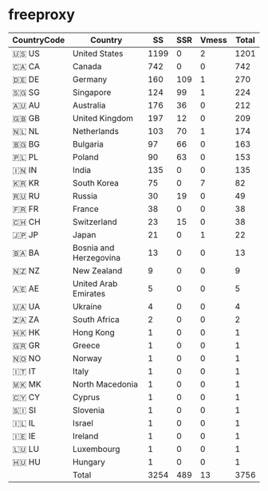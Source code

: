 # freeproxy

|CountryCode|Country|SS|SSR|Vmess|Total|
|  ----  | ----  |  ----  | ----  |  ----  | ----  |
|🇺🇸 US|United States|1199|0|2|1201|
|🇨🇦 CA|Canada|742|0|0|742|
|🇩🇪 DE|Germany|160|109|1|270|
|🇸🇬 SG|Singapore|124|99|1|224|
|🇦🇺 AU|Australia|176|36|0|212|
|🇬🇧 GB|United Kingdom|197|12|0|209|
|🇳🇱 NL|Netherlands|103|70|1|174|
|🇧🇬 BG|Bulgaria|97|66|0|163|
|🇵🇱 PL|Poland|90|63|0|153|
|🇮🇳 IN|India|135|0|0|135|
|🇰🇷 KR|South Korea|75|0|7|82|
|🇷🇺 RU|Russia|30|19|0|49|
|🇫🇷 FR|France|38|0|0|38|
|🇨🇭 CH|Switzerland|23|15|0|38|
|🇯🇵 JP|Japan|21|0|1|22|
|🇧🇦 BA|Bosnia and Herzegovina|13|0|0|13|
|🇳🇿 NZ|New Zealand|9|0|0|9|
|🇦🇪 AE|United Arab Emirates|5|0|0|5|
|🇺🇦 UA|Ukraine|4|0|0|4|
|🇿🇦 ZA|South Africa|2|0|0|2|
|🇭🇰 HK|Hong Kong|1|0|0|1|
|🇬🇷 GR|Greece|1|0|0|1|
|🇳🇴 NO|Norway|1|0|0|1|
|🇮🇹 IT|Italy|1|0|0|1|
|🇲🇰 MK|North Macedonia|1|0|0|1|
|🇨🇾 CY|Cyprus|1|0|0|1|
|🇸🇮 SI|Slovenia|1|0|0|1|
|🇮🇱 IL|Israel|1|0|0|1|
|🇮🇪 IE|Ireland|1|0|0|1|
|🇱🇺 LU|Luxembourg|1|0|0|1|
|🇭🇺 HU|Hungary|1|0|0|1|
||Total|3254|489|13|3756|
